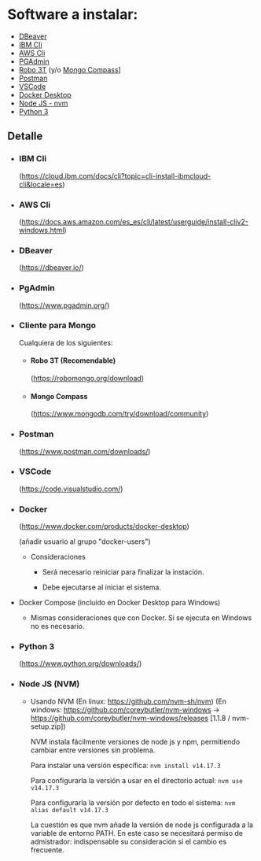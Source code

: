 # Software a instalar:

- [DBeaver](#dbeaver)
- [IBM Cli](#ibm-cli)
- [AWS Cli](#aws-cli)
- [PGAdmin](#pgadmin)
- [Robo 3T](#robo-3t-recomendable) (y/o [Mongo Compass](#mongo-compass)]
- [Postman](#postman)
- [VSCode](#vscode)
- [Docker Desktop](#docker)
- [Node JS - nvm](#node-js)
- [Python 3](#python-3)

## Detalle

- ### IBM Cli

  (https://cloud.ibm.com/docs/cli?topic=cli-install-ibmcloud-cli&locale=es)
  
- ### AWS Cli

  (https://docs.aws.amazon.com/es_es/cli/latest/userguide/install-cliv2-windows.html)

- ### DBeaver

  (https://dbeaver.io/)

- ### PgAdmin

  (https://www.pgadmin.org/)
  
- ### Cliente para Mongo

  Cualquiera de los siguientes:

  - #### Robo 3T (Recomendable)
    (https://robomongo.org/download)
  - #### Mongo Compass
    (https://www.mongodb.com/try/download/community)

- ### Postman

  (https://www.postman.com/downloads/)

- ### VSCode

  (https://code.visualstudio.com/)

- ### Docker

  (https://www.docker.com/products/docker-desktop)

  (añadir usuario al grupo "docker-users")

  - Consideraciones

    - Será necesario reiniciar para finalizar la instación.

    - Debe ejecutarse al iniciar el sistema.

- Docker Compose (incluído en Docker Desktop para Windows)

  - Mismas consideraciones que con Docker. Si se ejecuta en Windows no es necesario.

- ### Python 3

  (https://www.python.org/downloads/)

- ### Node JS (NVM)

  - Usando NVM
    (En linux: https://github.com/nvm-sh/nvm)
    (En windows: https://github.com/coreybutler/nvm-windows -> https://github.com/coreybutler/nvm-windows/releases [1.1.8 / nvm-setup.zip])

    NVM instala fácilmente versiones de node js y npm, permitiendo cambiar entre versiones sin problema.

    Para instalar una versión específica:
    `nvm install v14.17.3`

    Para configurarla la versión a usar en el directorio actual:
    `nvm use v14.17.3`

    Para configurarla la versión por defecto en todo el sistema:
    `nvm alias default v14.17.3`

    La cuestión es que nvm añade la versión de node js configurada a la variable de entorno PATH. En este caso se necesitará permiso de admistrador: indispensable su consideración si el cambio es frecuente.
